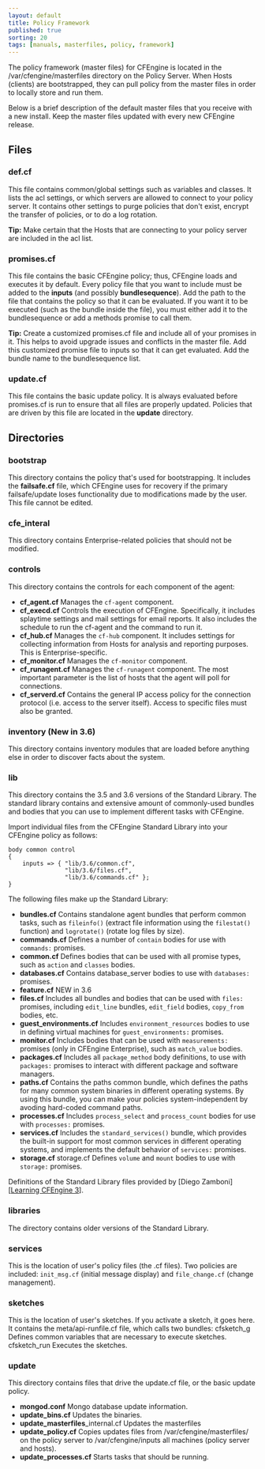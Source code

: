 ```yaml
---
layout: default
title: Policy Framework
published: true
sorting: 20
tags: [manuals, masterfiles, policy, framework]
---
```


The policy framework (master files) for CFEngine is located in the /var/cfengine/masterfiles directory on
the Policy Server. When Hosts (clients) are bootstrapped, they can pull policy from the 
master files in order to locally store and run them. 

Below is a brief description of the  default master files that you receive with a new install. 
Keep the master files updated with every new CFEngine release. 

## Files
### def.cf

This file contains common/global settings such as variables and classes. It lists the acl 
settings, or which servers are allowed to connect to your policy server. It contains other
settings to purge policies that don't exist, encrypt the transfer of policies, or to do a 
log rotation.

**Tip:** Make certain that the Hosts that are connecting to your policy server are included 
in the acl list.

### promises.cf

This file contains the basic CFEngine policy; thus, CFEngine loads and executes it by default. 
Every policy file that you want to include 
must be added to the **inputs** (and possibly **bundlesequence**). Add the path to the file 
that contains the policy so that it can be evaluated. If you want it to be executed (such 
as the bundle inside the file), you must either add it to the bundlesequence or add a methods 
promise to call them.

**Tip:** Create a customized promises.cf file and include all of your promises in it. This 
helps to avoid upgrade issues and conflicts in the master file. Add this customized promise 
file to inputs so that it can get evaluated. Add the bundle name to the bundlesequence list.

<!-- This is a good place to add a training slide that shows how cf-agent checkes the 
promises.cf file on the policy server for recent updates. -->

### update.cf

This file contains the basic update policy. It is always evaluated before promises.cf is 
run to ensure that all files are properly updated. Policies that are driven by this file 
are located in the **update** directory. 

## Directories

### bootstrap
This directory contains the policy that's used for bootstrapping. It includes the 
**failsafe.cf** file, which CFEngine uses for recovery if the primary failsafe/update loses 
functionality due to modifications made by the user. This file cannot be edited. 

### cfe_interal
This directory contains Enterprise-related policies that should not be modified.

### controls

This directory contains the controls for each component of the agent:

* **cf_agent.cf** Manages the `cf-agent` component.
* **cf_execd.cf** Controls the execution of CFEngine. Specifically, it includes splaytime settings 
and mail settings for email reports. It also includes the schedule to run the cf-agent and the 
command to run it. 
* **cf_hub.cf** Manages the `cf-hub` component. It 
includes settings for collecting information from Hosts for analysis and reporting purposes. 
This is Enterprise-specific.
* **cf_monitor.cf** Manages the `cf-monitor` component.
* **cf_runagent.cf** Manages the `cf-runagent` component.
The most important parameter is the list of hosts that the agent will poll for connections.
* **cf_serverd.cf** Contains the general IP access policy for the connection protocol (i.e. access 
to the server itself). Access to specific files must also be granted.

### inventory  (New in 3.6)
This directory contains inventory modules that are loaded before anything else in order to 
discover facts about the system.

<!-- Add more later. -->

### lib

This directory contains the 3.5 and 3.6 versions of the Standard Library. The standard library 
contains and extensive amount of commonly-used bundles and bodies that you can use to implement 
different tasks with CFEngine. 

Import individual files from the CFEngine Standard Library into your CFEngine policy as follows:

```cf3
body common control
{
    inputs => { "lib/3.6/common.cf",
                "lib/3.6/files.cf",
                "lib/3.6/commands.cf" };
}
```

The following files make up the Standard Library:

* **bundles.cf** Contains standalone agent bundles that perform common tasks, such as
`fileinfo()` (extract file information using the `filestat()` function) and
`logrotate()` (rotate log files by size).
* **commands.cf** Defines a number of `contain` bodies for use with `commands:` promises.
* **common.cf** Defines bodies that can be used with all promise types, such as `action` and
`classes` bodies.
* **databases.cf** Contains database_server bodies to use with `databases:` promises.
* **feature.cf** NEW in 3.6  
* **files.cf**  Includes all bundles and bodies that can be used with `files:` promises, including
`edit_line` bundles, `edit_field` bodies, `copy_from` bodies, etc.
* **guest_environments.cf**  Includes `environment_resources` bodies to use in defining virtual machines for
`guest_environments:` promises.
* **monitor.cf**  Includes bodies that can be used with `measurements:` promises (only in CFEngine
Enterprise), such as `match_value` bodies.
* **packages.cf**  Includes all `package_method` body definitions, to use with `packages:` promises
to interact with different package and software managers.
* **paths.cf**  Contains the paths common bundle, which defines the paths for many common
system binaries in different operating systems. By using this bundle, you
can make your policies system-independent by avoding hard-coded command
paths.
* **processes.cf**  Includes `process_select` and `process_count` bodies for use with `processes:`
promises.
* **services.cf**  Includes the `standard_services()` bundle, which provides the built-in support
for most common services in different operating systems, and implements the
default behavior of `services:` promises.
* **storage.cf**  storage.cf
Defines `volume` and `mount` bodies to use with `storage:` promises.

Definitions of the Standard Library files provided by 
[Diego Zamboni][[Learning CFEngine 3](http://shop.oreilly.com/basket.do?nav=ext)]. 

### libraries

The directory contains older versions of the Standard Library.

### services

This is the location of user's policy files (the .cf files). Two policies are included:
`init_msg.cf` (initial message display) and `file_change.cf` (change management).

### sketches

This is the location of user's sketches. If you activate a sketch, it goes here. It contains 
the meta/api-runfile.cf file, which calls two bundles:
cfsketch_g Defines common variables that are necessary to execute sketches.
cfsketch_run Executes the sketches.

### update

This directory contains files that drive the update.cf file, or the basic update policy.

* **mongod.conf** Mongo database update information.
* **update_bins.cf** Updates the binaries.
* **update_masterfiles**_internal.cf Updates the masterfiles 
* **update_policy.cf** Copies updates files from /var/cfengine/masterfiles/ on the policy server to 
/var/cfengine/inputs all machines (policy server and hosts).
* **update_processes.cf** Starts tasks that should be running.


<!-- Should I add anything about .gitignore, Makefile, Makefile.am, README? -->